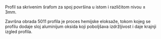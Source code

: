 Profil sa skrivenim šrafom za spoj površina u istom i različitom nivou ± 3mm.

Završna obrada 5011 profila je proces hemijske eloksaže, tokom kojeg se profilu dodaje sloj aluminijum oksida koji poboljšava izdržljivost i daje krajnji izgled profila.
